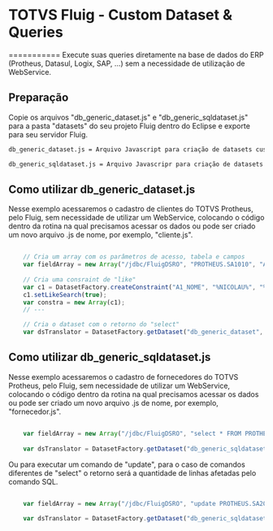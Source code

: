 # TOTVS Fluig - Custom Dataset & Queries
===========
Execute suas queries diretamente na base de dados do ERP (Protheus, Datasul, Logix, SAP, ...) sem a necessidade de utilização de WebService.


## Preparação

Copie os arquivos "db_generic_dataset.js" e "db_generic_sqldataset.js" para a pasta "datasets" do seu projeto Fluig dentro do Eclipse e exporte para seu servidor Fluig.

```bash
db_generic_dataset.js = Arquivo Javascript para criação de datasets customizados e apenas para "select", utilizando os padrões de dataset do Fluig.

db_generic_sqldataset.js = Arquivo Javascripr para criação de datasets customizados e execução de quaisquer queries (select, insert, update, delete, execute, ...), utilizando padrão SQL de acordo com seu gerenciador de banco de dados (Oracle, MS SQL, MySQL, etc).
```

## Como utilizar db_generic_dataset.js

Nesse exemplo acessaremos o cadastro de clientes do TOTVS Protheus, pelo Fluig, sem necessidade de utilizar um WebService, colocando o código dentro da rotina na qual precisamos acessar os dados ou pode ser criado um novo arquivo .js de nome, por exemplo, "cliente.js".

```javascript

	// Cria um array com os parâmetros de acesso, tabela e campos
	var fieldArray = new Array("/jdbc/FluigDSRO", "PROTHEUS.SA1010", "A1_COD", "A1_NOME", "A1_CGC");
	
	// Cria uma consraint de "like"
	var c1 = DatasetFactory.createConstraint("A1_NOME", "%NICOLAU%", "%NICOLAU%", ConstraintType.MUST);
	c1.setLikeSearch(true);
    var constra = new Array(c1);
    // ---

    // Cria o dataset com o retorno do "select" 
	var dsTranslator = DatasetFactory.getDataset("db_generic_dataset", fieldArray, constra, null);

```


## Como utilizar db_generic_sqldataset.js

Nesse exemplo acessaremos o cadastro de fornecedores do TOTVS Protheus, pelo Fluig, sem necessidade de utilizar um WebService, colocando o código dentro da rotina na qual precisamos acessar os dados ou pode ser criado um novo arquivo .js de nome, por exemplo, "fornecedor.js".

```javascript

	var fieldArray = new Array("/jdbc/FluigDSRO", "select * FROM PROTHEUS.SA2010 ");
		
	var dsTranslator = DatasetFactory.getDataset("db_generic_sqldataset", fieldArray, null, null);

```

Ou para executar um comando de "update", para o caso de comandos diferentes de "select" o retorno será a quantidade de linhas afetadas pelo comando SQL.

```javascript

	var fieldArray = new Array("/jdbc/FluigDSRO", "update PROTHEUS.SA2010 set A2_NOME = 'ALEXANDRE NICOLAU' where A1_FILIAL = '01' and A2_COD = '001'");
		
	var dsTranslator = DatasetFactory.getDataset("db_generic_sqldataset", fieldArray, null, null);

```

